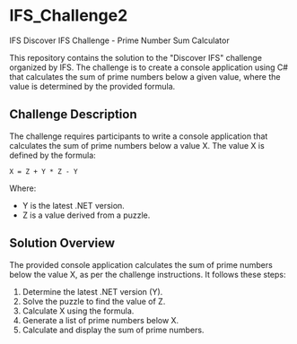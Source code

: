 # IFS_Challenge2
IFS Discover IFS Challenge - Prime Number Sum Calculator

This repository contains the solution to the "Discover IFS" challenge organized by IFS. The challenge is to create a console application using C# that calculates the sum of prime numbers below a given value, where the value is determined by the provided formula.

## Challenge Description
The challenge requires participants to write a console application that calculates the sum of prime numbers below a value X. The value X is defined by the formula:

```
X = Z + Y * Z - Y
```

Where:
- Y is the latest .NET version.
- Z is a value derived from a puzzle.

## Solution Overview

The provided console application calculates the sum of prime numbers below the value X, as per the challenge instructions. It follows these steps:
1. Determine the latest .NET version (Y).
2. Solve the puzzle to find the value of Z.
3. Calculate X using the formula.
4. Generate a list of prime numbers below X.
5. Calculate and display the sum of prime numbers.

